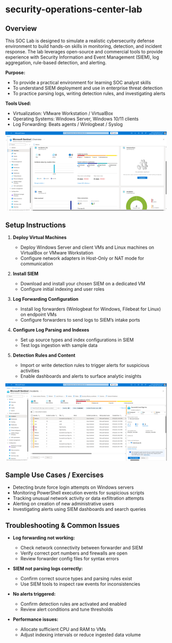 # security-operations-center-lab         

## Overview

This SOC Lab is designed to simulate a realistic cybersecurity defense environment to build hands-on skills in monitoring, detection, and incident response. The lab leverages open-source and commercial tools to provide experience with Security Information and Event Management (SIEM), log aggregation, rule-based detection, and alerting.

**Purpose:**  
- To provide a practical environment for learning SOC analyst skills  
- To understand SIEM deployment and use in enterprise threat detection  
- To practice parsing logs, writing detection rules, and investigating alerts  

**Tools Used:**    
- Virtualization: VMware Workstation / VirtualBox  
- Operating Systems: Windows Server, Windows 10/11 clients  
- Log Forwarding: Beats agents / Winlogbeat / Syslog    

![Overview of SOC VM](soc_screenshots/siempr2.png)

## Setup Instructions

1. **Deploy Virtual Machines**  
   - Deploy Windows Server and client VMs and Linux machines on VirtualBox or VMware Workstation  
   - Configure network adapters in Host-Only or NAT mode for communication  

2. **Install SIEM**  
   - Download and install your chosen SIEM on a dedicated VM  
   - Configure initial indexing and user roles  

3. **Log Forwarding Configuration**  
   - Install log forwarders (Winlogbeat for Windows, Filebeat for Linux) on endpoint VMs  
   - Configure forwarders to send logs to SIEM’s intake ports  

4. **Configure Log Parsing and Indexes**  
   - Set up source types and index configurations in SIEM  
   - Test logs ingestion with sample data  

5. **Detection Rules and Content**  
   - Import or write detection rules to trigger alerts for suspicious activities   
   - Enable dashboards and alerts to surface analytic insights    

![Overview of SOC VM](soc_screenshots/siempr4.png)


## Sample Use Cases / Exercises

- Detecting brute force login attempts on Windows servers  
- Monitoring PowerShell execution events for suspicious scripts  
- Tracking unusual network activity or data exfiltration attempts  
- Alerting on creation of new administrative users  
- Investigating alerts using SIEM dashboards and search queries  

## Troubleshooting & Common Issues

- **Log forwarding not working:**  
  - Check network connectivity between forwarder and SIEM  
  - Verify correct port numbers and firewalls are open  
  - Review forwarder config files for syntax errors  

- **SIEM not parsing logs correctly:**  
  - Confirm correct source types and parsing rules exist  
  - Use SIEM tools to inspect raw events for inconsistencies  

- **No alerts triggered:**  
  - Confirm detection rules are activated and enabled  
  - Review alert conditions and tune thresholds  

- **Performance issues:**  
  - Allocate sufficient CPU and RAM to VMs  
  - Adjust indexing intervals or reduce ingested data volume  
